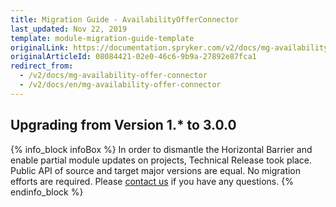 ```yaml
---
title: Migration Guide - AvailabilityOfferConnector
last_updated: Nov 22, 2019
template: module-migration-guide-template
originalLink: https://documentation.spryker.com/v2/docs/mg-availability-offer-connector
originalArticleId: 08084421-02e0-46c6-9b9a-27892e87fca1
redirect_from:
  - /v2/docs/mg-availability-offer-connector
  - /v2/docs/en/mg-availability-offer-connector
---
```


## Upgrading from Version 1.* to 3.0.0
{% info_block infoBox %}
In order to dismantle the Horizontal Barrier and enable partial module updates on projects, Technical Release took place. Public API of source and target major versions are equal. No migration efforts are required. Please [contact us](https://spryker.com/en/support/) if you have any questions.
{% endinfo_block %}

